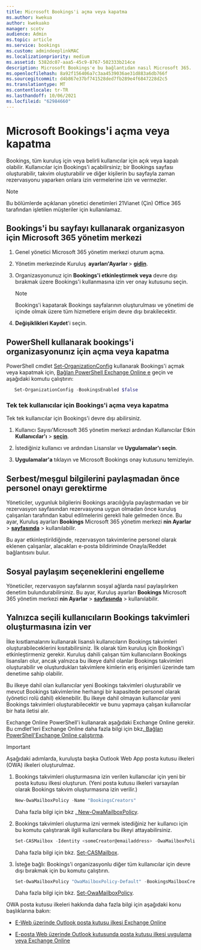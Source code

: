 ```yaml
---
title: Microsoft Bookings'i açma veya kapatma
ms.author: kwekua
author: kwekuako
manager: scotv
audience: Admin
ms.topic: article
ms.service: bookings
ms.custom: admindeeplinkMAC
ms.localizationpriority: medium
ms.assetid: 5382dc07-aaa5-45c9-8767-502333b214ce
description: Microsoft Bookings'e bu bağlantıdan nasıl Microsoft 365.
ms.openlocfilehash: 8a92f156406a7c3aa4539036ae31d883a6db766f
ms.sourcegitcommit: d4b867e37bf741528ded7fb289e4f6847228d2c5
ms.translationtype: MT
ms.contentlocale: tr-TR
ms.lasthandoff: 10/06/2021
ms.locfileid: "62984660"
---
```

# <a name="turn-microsoft-bookings-on-or-off"></a>Microsoft Bookings'i açma veya kapatma

Bookings, tüm kuruluş için veya belirli kullanıcılar için açık veya kapalı olabilir. Kullanıcılar için Bookings'i açabilirsiniz; bir Bookings sayfası oluşturabilir, takvim oluşturabilir ve diğer kişilerin bu sayfayla zaman rezervasyonu yaparken onlara izin vermelerine izin ve vermezler.

> [!NOTE]
> Bu bölümlerde açıklanan yönetici denetimleri 21Vianet (Çin) Office 365 tarafından işletilen müşteriler için kullanılamaz.

## <a name="turn-bookings-on-or-off-for-your-organization-using-the-microsoft-365-admin-center"></a>Bookings'i bu sayfayı kullanarak organizasyon için Microsoft 365 yönetim merkezi

1. Genel yönetici Microsoft 365 yönetim merkezi oturum açma.

2. Yönetim merkezinde Kuruluş  **ayarları'Ayarlar** \> <a href="https://go.microsoft.com/fwlink/p/?linkid=2053743" target="_blank">**gidin**</a>.

3. Organizasyonunuz için **Bookings'i etkinleştirmek veya** devre dışı bırakmak üzere Bookings'i kullanmasına izin ver onay kutusunu seçin.

   > [!NOTE]
   > Bookings'i kapatarak Bookings sayfalarının oluşturulması ve yönetimi de içinde olmak üzere tüm hizmetlere erişim devre dışı bırakilecektir.

4. **Değişiklikleri Kaydet**'i seçin.

## <a name="turn-bookings-on-or-off-for-your-organization-using-powershell"></a>PowerShell kullanarak bookings'i organizasyonunız için açma veya kapatma

PowerShell cmdlet [Set-OrganizationConfig](/powershell/module/exchange/set-organizationconfig) kullanarak Bookings'i açmak veya kapatmak için, [Bağlan PowerShell Exchange Online e](/powershell/exchange/connect-to-exchange-online-powershell) geçin ve aşağıdaki komutu çalıştırın:

```PowerShell
   Set-OrganizationConfig -BookingsEnabled $false
```

### <a name="turn-bookings-on-or-off-for-individual-users"></a>Tek tek kullanıcılar için Bookings'i açma veya kapatma

Tek tek kullanıcılar için Bookings'i devre dışı abilirsiniz.

1. Kullanıcı Sayısı'Microsoft 365 yönetim merkezi ardından Kullanıcılar Etkin **Kullanıcılar'ı** \> <a href="https://go.microsoft.com/fwlink/p/?linkid=834822" target="_blank">**seçin**</a>.

1. İstediğiniz kullanıcı ve ardından Lisanslar ve **Uygulamalar'ı seçin**.

1. **Uygulamalar'a** tıklayın ve Microsoft Bookings onay kutusunu temizleyin.

## <a name="require-staff-approvals-before-sharing-freebusy-information"></a>Serbest/meşgul bilgilerini paylaşmadan önce personel onayı gerektirme

Yöneticiler, uygunluk bilgilerini Bookings aracılığıyla paylaştırmadan ve bir rezervasyon sayfasından rezervasyona uygun olmadan önce kuruluş çalışanları tarafından kabul edilmelerini gerekli hale gelmeden önce. Bu ayar, Kuruluş ayarları **Bookings** Microsoft 365 yönetim merkezi **nin Ayarlar** \> <a href="https://go.microsoft.com/fwlink/p/?linkid=2053743" target="_blank">**sayfasında**</a> \> kullanılabilir.

Bu ayar etkinleştirildiğinde, rezervasyon takvimlerine personel olarak eklenen çalışanlar, alacakları e-posta bildiriminde Onayla/Reddet bağlantısını bulur.

## <a name="block-social-sharing-options"></a>Sosyal paylaşım seçeneklerini engelleme

Yöneticiler, rezervasyon sayfalarının sosyal ağlarda nasıl paylaşılırken denetim bulundurabilirsiniz. Bu ayar, Kuruluş ayarları **Bookings** Microsoft 365 yönetim merkezi **nin Ayarlar** \> <a href="https://go.microsoft.com/fwlink/p/?linkid=2053743" target="_blank">**sayfasında**</a> \> kullanılabilir.

## <a name="allow-only-selected-users-to-create-bookings-calendars"></a>Yalnızca seçili kullanıcıların Bookings takvimleri oluşturmasına izin ver

İlke kısıtlamalarını kullanarak lisanslı kullanıcıların Bookings takvimleri oluşturabileceklerini kısıtabilirsiniz. İlk olarak tüm kuruluş için Bookings'i etkinleştirmeniz gerekir. Kuruluş dahili çalışan tüm kullanıcıların Bookings lisansları olur, ancak yalnızca bu ilkeye dahil olanlar Bookings takvimleri oluşturabilir ve oluşturdukları takvimlere kimlerin eriş erişimleri üzerinde tam denetime sahip olabilir.

Bu ilkeye dahil olan kullanıcılar yeni Bookings takvimleri oluşturabilir ve mevcut Bookings takvimlerine herhangi bir kapasitede personel olarak (yönetici rolü dahil) eklenebilir. Bu ilkeye dahil olmayan kullanıcılar yeni Bookings takvimleri oluşturabilecektir ve bunu yapmaya çalışan kullanıcılar bir hata iletisi alır.

Exchange Online PowerShell'i kullanarak aşağıdaki Exchange Online gerekir. Bu cmdlet'leri Exchange Online daha fazla bilgi için bkz[. Bağlan PowerShell'Exchange Online çalıştırma](/powershell/exchange/connect-to-exchange-online-powershell).

> [!IMPORTANT]
> Aşağıdaki adımlarda, kuruluşta başka Outlook Web App posta kutusu ilkeleri (OWA) ilkeleri oluşturulmaz.

1. Bookings takvimleri oluşturmasına izin verilen kullanıcılar için yeni bir posta kutusu ilkesi oluşturun. (Yeni posta kutusu ilkeleri varsayılan olarak Bookings takvim oluşturmasına izin verilir.)

   ```PowerShell
   New-OwaMailboxPolicy -Name "BookingsCreators"
   ```

   Daha fazla bilgi için bkz [. New-OwaMailboxPolicy](/powershell/module/exchange/new-owamailboxpolicy).

2. Bookings takvimleri oluşturma izni vermek istediğiniz her kullanıcı için bu komutu çalıştırarak ilgili kullanıcılara bu ilkeyi attayabilirsiniz.

   ```PowerShell
   Set-CASMailbox -Identity <someCreator@emailaddress> -OwaMailboxPolicy "BookingsCreators"
   ```

   Daha fazla bilgi için bkz. [Set-CASMailbox](/powershell/module/exchange/set-casmailbox).

3. İsteğe bağlı: Bookings'i organizasyonlu diğer tüm kullanıcılar için devre dışı bırakmak için bu komutu çalıştırın.

   ```PowerShell
   Set-OwaMailboxPolicy "OwaMailboxPolicy-Default" -BookingsMailboxCreationEnabled:$false
   ```

   Daha fazla bilgi için bkz. [Set-OwaMailboxPolicy](/powershell/module/exchange/set-owamailboxpolicy).

OWA posta kutusu ilkeleri hakkında daha fazla bilgi için aşağıdaki konu başlıklarına bakın:

- [E-Web üzerinde Outlook posta kutusu ilkesi Exchange Online](/exchange/clients-and-mobile-in-exchange-online/outlook-on-the-web/create-outlook-web-app-mailbox-policy)

- [E-posta Web üzerinde Outlook kutusunda posta kutusu ilkesi uygulama veya Exchange Online](/exchange/clients-and-mobile-in-exchange-online/outlook-on-the-web/create-outlook-web-app-mailbox-policy)